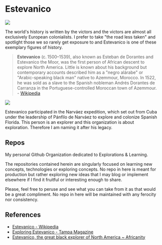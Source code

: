 # Estevanico
![](https://raw.githubusercontent.com/learning-and-explorations/.github/main/profile/banner.jpg)

The world's history is written by the victors and the victors are almost all exclusively European colonialists. I prefer to take "the road less taken" and spotlight those we so rarely get exposure to and Estevanico is one of these exemplary figures of history.

> **Estevanico** (c. 1500–1539), also known as Esteban de Dorantes and Estevanico the Moor, was the first person of African descent to explore North America. Little is known about his background but contemporary accounts described him as a "negro alárabe" or "Arabic-speaking black man" native to Azemmour, Morocco. In 1522, he was sold as a slave to the Spanish nobleman Andrés Dorantes de Carranza in the Portuguese-controlled Moroccan town of Azemmour. - [Wikipedia](https://en.wikipedia.org/wiki/Estevanico)

![](https://raw.githubusercontent.com/learning-and-explorations/.github/main/profile/estevanico.png)

Estevanico participated in the Narváez expedition, which set out from Cuba under the leadership of Pánfilo de Narváez to explore and colonize Spanish Florida. This person is an explorer and this organization is about exploration. Therefore I am naming it after his legacy.

## Repos
My personal Github Organization dedicated to Explorations & Learning. 

The repositories contained herein are singularly focused on learning new concepts, technologies or exploring concepts. No repo in here is meant for production but rather exploring new ideas that I may blog or implement elsewhere if I find it fruitful or interesting enough to share.

Please, feel free to peruse and see what you can take from it as that would be a great compliment. No repo in here will be maintained with any ferocity nor consistency.

## References
- [Estevanico - Wikipedia](https://en.wikipedia.org/wiki/Estevanico)
- [Exploring Estevanico - Tampa Magazine](https://tampamagazines.com/exploring-estevanico/)
- [Estevanico, the great black explorer of North America \~ Africanity](https://www.africanidad.com/2016/05/estevanico-el-gran-explorador-negro-de_86.html)
